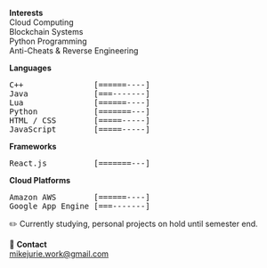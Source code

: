**Interests**  
Cloud Computing  
Blockchain Systems  
Python Programming  
Anti-Cheats & Reverse Engineering    

**Languages**
<pre>
C++               [======----]  
Java              [===-------]  
Lua               [======----]  
Python            [=======---]  
HTML / CSS        [=====-----]  
JavaScript        [=====-----]  
</pre>

**Frameworks**
<pre>
React.js          [=======---]
</pre>

**Cloud Platforms** 
<pre>
Amazon AWS        [======----]
Google App Engine [===-------] 
</pre>

✏️ Currently studying, personal projects on hold until semester end.  

💬 **Contact**  
mikejurie.work@gmail.com  
